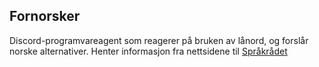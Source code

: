 ## Fornorsker ##
Discord-programvareagent som reagerer på bruken av lånord, og forslår norske alternativer.
Henter informasjon fra nettsidene til [Språkrådet](https://www.sprakradet.no/sprakhjelp/Skriverad/Avloeysarord/)